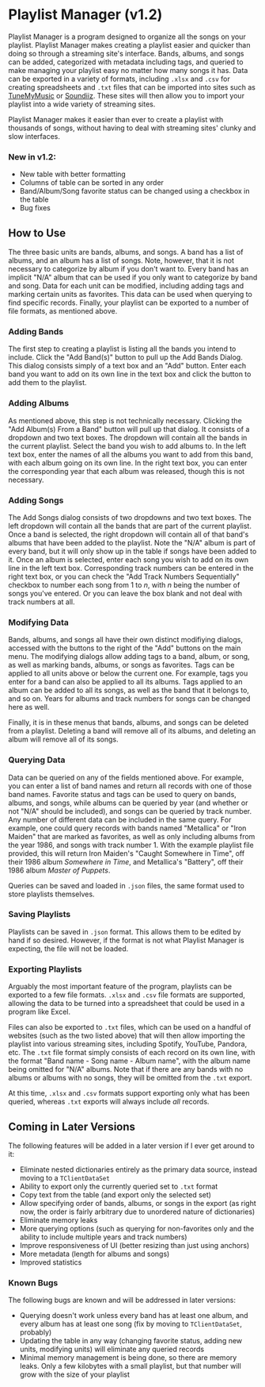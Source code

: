 # Playlist Manager (v1.2)

Playlist Manager is a program designed to organize all the songs on your playlist. Playlist Manager makes creating a playlist easier and quicker than doing so through a streaming site's interface. Bands, albums, and songs can be added, categorized with metadata including tags, and queried to make managing your playlist easy no matter how many songs it has. Data can be exported in a variety of formats, including ```.xlsx``` and ```.csv``` for creating spreadsheets and ```.txt``` files that can be imported into sites such as [TuneMyMusic](https://www.tunemymusic.com) or [Soundiiz](https://www.soundiiz.com). These sites will then allow you to import your playlist into a wide variety of streaming sites.

Playlist Manager makes it easier than ever to create a playlist with thousands of songs, without having to deal with streaming sites' clunky and slow interfaces.

### New in v1.2:

- New table with better formatting
- Columns of table can be sorted in any order
- Band/Album/Song favorite status can be changed using a checkbox in the table
- Bug fixes

## How to Use

The three basic units are bands, albums, and songs. A band has a list of albums, and an album has a list of songs. Note, however, that it is not necessary to categorize by album if you don't want to. Every band has an implicit "N/A" album that can be used if you only want to categorize by band and song. Data for each unit can be modified, including adding tags and marking certain units as favorites. This data can be used when querying to find specific records. Finally, your playlist can be exported to a number of file formats, as mentioned above.

### Adding Bands

The first step to creating a playlist is listing all the bands you intend to include. Click the "Add Band(s)" button to pull up the Add Bands Dialog. This dialog consists simply of a text box and an "Add" button. Enter each band you want to add on its own line in the text box and click the button to add them to the playlist.

### Adding Albums

As mentioned above, this step is not technically necessary. Clicking the "Add Album(s) From a Band" button will pull up that dialog. It consists of a dropdown and two text boxes. The dropdown will contain all the bands in the current playlist. Select the band you wish to add albums to. In the left text box, enter the names of all the albums you want to add from this band, with each album going on its own line. In the right text box, you can enter the corresponding year that each album was released, though this is not necessary.

### Adding Songs

The Add Songs dialog consists of two dropdowns and two text boxes. The left dropdown will contain all the bands that are part of the current playlist. Once a band is selected, the right dropdown will contain all of that band's albums that have been added to the playlist. Note the "N/A" album is part of every band, but it will only show up in the table if songs have been added to it. Once an album is selected, enter each song you wish to add on its own line in the left text box. Corresponding track numbers can be entered in the right text box, or you can check the "Add Track Numbers Sequentially" checkbox to number each song from 1 to *n*, with *n* being the number of songs you've entered. Or you can leave the box blank and not deal with track numbers at all.

### Modifying Data

Bands, albums, and songs all have their own distinct modifiying dialogs, accessed with the buttons to the right of the "Add" buttons on the main menu. The modifying dialogs allow adding tags to a band, album, or song, as well as marking bands, albums, or songs as favorites. Tags can be applied to all units above or below the current one. For example, tags you enter for a band can also be applied to all its albums. Tags applied to an album can be added to all its songs, as well as the band that it belongs to, and so on. Years for albums and track numbers for songs can be changed here as well.

Finally, it is in these menus that bands, albums, and songs can be deleted from a playlist. Deleting a band will remove all of its albums, and deleting an album will remove all of its songs.

### Querying Data

Data can be queried on any of the fields mentioned above. For example, you can enter a list of band names and return all records with one of those band names. Favorite status and tags can be used to query on bands, albums, and songs, while albums can be queried by year (and whether or not "N/A" should be included), and songs can be queried by track number. Any number of different data can be included in the same query. For example, one could query records with bands named "Metallica" or "Iron Maiden" that are marked as favorites, as well as only including albums from the year 1986, and songs with track number 1. With the example playlist file provided, this will return Iron Maiden's "Caught Somewhere in Time", off their 1986 album *Somewhere in Time*, and Metallica's "Battery", off their 1986 album *Master of Puppets*.

Queries can be saved and loaded in ```.json``` files, the same format used to store playlists themselves.

### Saving Playlists

Playlists can be saved in ```.json``` format. This allows them to be edited by hand if so desired. However, if the format is not what Playlist Manager is expecting, the file will not be loaded.

### Exporting Playlists

Arguably the most important feature of the program, playlists can be exported to a few file formats. ```.xlsx``` and ```.csv``` file formats are supported, allowing the data to be turned into a spreadsheet that could be used in a program like Excel.

Files can also be exported to ```.txt``` files, which can be used on a handful of websites (such as the two listed above) that will then allow importing the playlist into various streaming sites, including Spotify, YouTube, Pandora, etc. The ```.txt``` file format simply consists of each record on its own line, with the format "Band name - Song name - Album name", with the album name being omitted for "N/A" albums. Note that if there are any bands with no albums or albums with no songs, they will be omitted from the ```.txt``` export.

At this time, ```.xlsx``` and ```.csv``` formats support exporting only what has been queried, whereas ```.txt``` exports will always include *all* records.

## Coming in Later Versions

The following features will be added in a later version if I ever get around to it:

- Eliminate nested dictionaries entirely as the primary data source, instead moving to a ```TClientDataSet```
- Ability to export only the currently queried set to ```.txt``` format
- Copy text from the table (and export only the selected set)
- Allow specifying order of bands, albums, or songs in the export (as right now, the order is fairly arbitrary due to unordered nature of dictionaries)
- Eliminate memory leaks
- More querying options (such as querying for non-favorites only and the ability to include multiple years and track numbers)
- Improve responsiveness of UI (better resizing than just using anchors)
- More metadata (length for albums and songs)
- Improved statistics

### Known Bugs

The following bugs are known and will be addressed in later versions:

- Querying doesn't work unless every band has at least one album, and every album has at least one song (fix by moving to ```TClientDataSet```, probably)
- Updating the table in any way (changing favorite status, adding new units, modifying units) will eliminate any queried records
- Minimal memory management is being done, so there are memory leaks. Only a few kilobytes with a small playlist, but that number will grow with the size of your playlist

